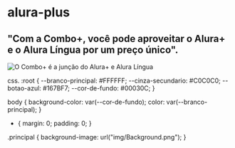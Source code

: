 # alura-plus
<!DOCTYPE html>
<html>
    <head>
        <title>AluraPlus</title>
        <meta <harset="UTF-8">
        <meta name="viewport" content="width-device-width, initial-scale=1">    
        <link rel="stylesheet" href="styles.css">
    </head>      
<body>
    <section class="principal">
    <h1>"Com a Combo+, você pode aproveitar o Alura+ e o Alura Língua por um preço único".</h1>
    <img src="img/Combo.png" alt="O Combo+ é a junção do Alura+ e Alura Língua">
  </section>
</body>   
</html>

css.
:root { --branco-principal: #FFFFFF; 
    --cinza-secundario: #C0C0C0;
    --botao-azul: #167BF7;
    --cor-de-fundo: #00030C;
}

body { background-color: var(--cor-de-fundo); 
color: var(--branco-principal);
}
* {
    margin: 0;
    padding: 0;
  }
  
.principal { background-image: url("img/Background.png"); }
